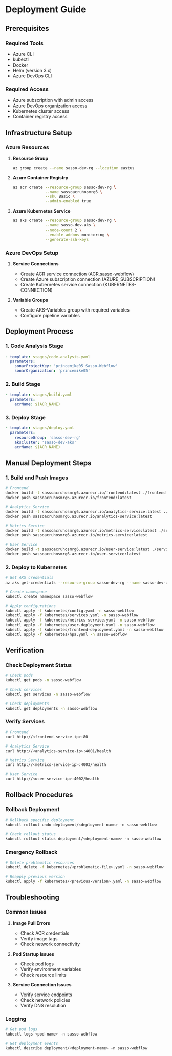 # Deployment Guide

## Prerequisites

### Required Tools
- Azure CLI
- kubectl
- Docker
- Helm (version 3.x)
- Azure DevOps CLI

### Required Access
- Azure subscription with admin access
- Azure DevOps organization access
- Kubernetes cluster access
- Container registry access

## Infrastructure Setup

### Azure Resources
1. **Resource Group**
   ```bash
   az group create --name sasso-dev-rg --location eastus
   ```

2. **Azure Container Registry**
   ```bash
   az acr create --resource-group sasso-dev-rg \
                 --name sassoacruhosmrg6 \
                 --sku Basic \
                 --admin-enabled true
   ```

3. **Azure Kubernetes Service**
   ```bash
   az aks create --resource-group sasso-dev-rg \
                 --name sasso-dev-aks \
                 --node-count 2 \
                 --enable-addons monitoring \
                 --generate-ssh-keys
   ```

### Azure DevOps Setup

1. **Service Connections**
   - Create ACR service connection (ACR.sasso-webflow)
   - Create Azure subscription connection (AZURE_SUBSCRIPTION)
   - Create Kubernetes service connection (KUBERNETES-CONNECTION)

2. **Variable Groups**
   - Create AKS-Variables group with required variables
   - Configure pipeline variables

## Deployment Process

### 1. Code Analysis Stage
```yaml
- template: stages/code-analysis.yaml
  parameters:
    sonarProjectKey: 'princemike05_Sasso-Webflow'
    sonarOrganization: 'princemike05'
```

### 2. Build Stage
```yaml
- template: stages/build.yaml
  parameters:
    acrName: $(ACR_NAME)
```

### 3. Deploy Stage
```yaml
- template: stages/deploy.yaml
  parameters:
    resourceGroup: 'sasso-dev-rg'
    aksCluster: 'sasso-dev-aks'
    acrName: $(ACR_NAME)
```

## Manual Deployment Steps

### 1. Build and Push Images
```bash
# Frontend
docker build -t sassoacruhosmrg6.azurecr.io/frontend:latest ./frontend
docker push sassoacruhosmrg6.azurecr.io/frontend:latest

# Analytics Service
docker build -t sassoacruhosmrg6.azurecr.io/analytics-service:latest ./services/analytics
docker push sassoacruhosmrg6.azurecr.io/analytics-service:latest

# Metrics Service
docker build -t sassoacruhosmrg6.azurecr.io/metrics-service:latest ./services/metrics
docker push sassoacruhosmrg6.azurecr.io/metrics-service:latest

# User Service
docker build -t sassoacruhosmrg6.azurecr.io/user-service:latest ./services/user-management
docker push sassoacruhosmrg6.azurecr.io/user-service:latest
```

### 2. Deploy to Kubernetes
```bash
# Get AKS credentials
az aks get-credentials --resource-group sasso-dev-rg --name sasso-dev-aks

# Create namespace
kubectl create namespace sasso-webflow

# Apply configurations
kubectl apply -f kubernetes/config.yaml -n sasso-webflow
kubectl apply -f kubernetes/services.yaml -n sasso-webflow
kubectl apply -f kubernetes/metrics-service.yaml -n sasso-webflow
kubectl apply -f kubernetes/user-deployment.yaml -n sasso-webflow
kubectl apply -f kubernetes/frontend-deployment.yaml -n sasso-webflow
kubectl apply -f kubernetes/hpa.yaml -n sasso-webflow
```

## Verification

### Check Deployment Status
```bash
# Check pods
kubectl get pods -n sasso-webflow

# Check services
kubectl get services -n sasso-webflow

# Check deployments
kubectl get deployments -n sasso-webflow
```

### Verify Services
```bash
# Frontend
curl http://<frontend-service-ip>:80

# Analytics Service
curl http://<analytics-service-ip>:4001/health

# Metrics Service
curl http://<metrics-service-ip>:4003/health

# User Service
curl http://<user-service-ip>:4002/health
```

## Rollback Procedures

### Rollback Deployment
```bash
# Rollback specific deployment
kubectl rollout undo deployment/<deployment-name> -n sasso-webflow

# Check rollout status
kubectl rollout status deployment/<deployment-name> -n sasso-webflow
```

### Emergency Rollback
```bash
# Delete problematic resources
kubectl delete -f kubernetes/<problematic-file>.yaml -n sasso-webflow

# Reapply previous version
kubectl apply -f kubernetes/<previous-version>.yaml -n sasso-webflow
```

## Troubleshooting

### Common Issues
1. **Image Pull Errors**
   - Check ACR credentials
   - Verify image tags
   - Check network connectivity

2. **Pod Startup Issues**
   - Check pod logs
   - Verify environment variables
   - Check resource limits

3. **Service Connection Issues**
   - Verify service endpoints
   - Check network policies
   - Verify DNS resolution

### Logging
```bash
# Get pod logs
kubectl logs <pod-name> -n sasso-webflow

# Get deployment events
kubectl describe deployment/<deployment-name> -n sasso-webflow
``` 